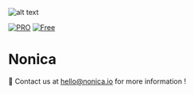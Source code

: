 
![alt text](https://nonica.io/wp-content/uploads/2021/06/panel.jpg)

[![PRO](https://img.shields.io/badge/PRO%20version-Download-orange)](https://apps.autodesk.com/RVT/en/Detail/Index?id=9212699819557407848&appLang=en&os=Win64) [![Free](https://img.shields.io/badge/FREE%20Version-Download-blue)](https://apps.autodesk.com/RVT/en/Detail/Index?id=2476142006549788030&appLang=en&os=Win64)
# Nonica

📨 Contact us at hello@nonica.io for more information !
